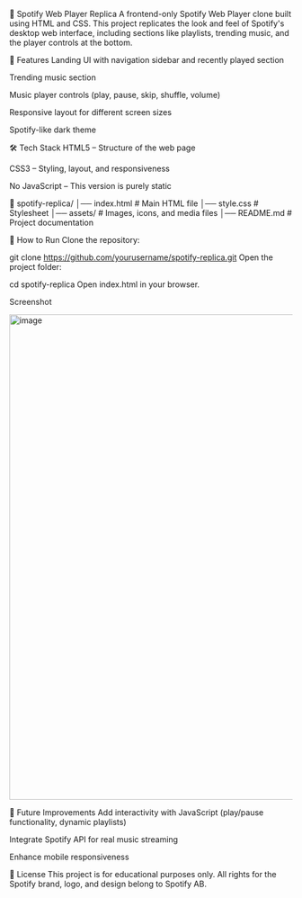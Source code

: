 🎵 Spotify Web Player Replica
A frontend-only Spotify Web Player clone built using HTML and CSS.
This project replicates the look and feel of Spotify's desktop web interface, including sections like playlists, trending music, and the player controls at the bottom.

📌 Features
Landing UI with navigation sidebar and recently played section

Trending music section

Music player controls (play, pause, skip, shuffle, volume)

Responsive layout for different screen sizes

Spotify-like dark theme

🛠️ Tech Stack
HTML5 – Structure of the web page

CSS3 – Styling, layout, and responsiveness

No JavaScript – This version is purely static

📁 spotify-replica/
│── index.html      # Main HTML file
│── style.css       # Stylesheet
│── assets/         # Images, icons, and media files
│── README.md       # Project documentation

🚀 How to Run
Clone the repository:

git clone https://github.com/yourusername/spotify-replica.git
Open the project folder:

cd spotify-replica
Open index.html in your browser.

Screenshot

<img width="1919" height="863" alt="image" src="https://github.com/user-attachments/assets/e824b64a-fd53-448b-852f-024c8c8c7ada" />


📌 Future Improvements
Add interactivity with JavaScript (play/pause functionality, dynamic playlists)

Integrate Spotify API for real music streaming

Enhance mobile responsiveness

📜 License
This project is for educational purposes only. All rights for the Spotify brand, logo, and design belong to Spotify AB.
